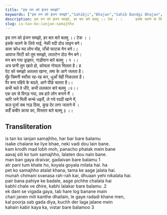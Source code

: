 ```yaml
---
title: "इस तन को इंजन समझो"
keywords: ["इस तन को इंजन समझो","Sahibji","Bhajan","Sahib Bandgi Bhajan","Sant Kabir Bhajan","bhajan lyrics","साहिब बंदगी भजन","भजन"]
description: इस तन को इंजन समझो, हर बार बारे बलमु ।। टेक । ।      इसके चलने के लिये भाई, नेकी वदी दोउ लाइन बने।      काम क्रोध मद लोभ मोह, पाँचो फाटक मेन बने।।
slug: is-tan-ko-ianjan-samajhho
---
```


  
   इस तन को इंजन समझो, हर बार बारे बलमु ।। टेक । ।  
   इसके चलने के लिये भाई, नेकी वदी दोउ लाइन बने।  
   काम क्रोध मद लोभ मोह, पाँचो फाटक मेन बने।।  
   आवाज सिटी को तुम समझो, लालटेन दोउ नैन बने।  
   मन बन गया ड्राइवर, गाड़ीवान बारे बलमु । १ ।।  
   अत्र पानी तुम खाते हो, कोयला गोयला मिलता है। ह  
   पेट को समझो अतलत खाना, तमा के आगे जलता है।  
   मुँह चिमनी स्वाँसा रह-रह कर, धुआँ येही निकलता है।  
   पैर बना पहिये के बदले, आगे पीछे चलता है।।  
   कभी चले वे धीरे, कभी ललकार बारे बलमु ।२।।  
   एक दम से विगड़ गया, तब हारे लोग बनाने मैं ।  
   चारि जनें मिली कन्थे धइलैं, ले गये रददी खाने में,  
   कल पूर्जा सब गाड़ दिया, कुछ देर लगा जलाने में ।  
   कहैँ कबीर काया का, विस्तार बारे बलमू ३ ।।  


## Transliteration

  
   is tan ko ianjan samajhho, har bar bare balamu     
   isake chalane ke liye bhae, neki vadi dou lain bane.  
   kam krodh mad lobh moh, panacho phatak mein bane   
   aavaj siti ko tum samajhho, lalaten dou nain bane.  
   man ban gaya draivar, gadaivan bare balamu 1    
   atr pani tum khate ho, koyala goyala milata hai. ha  
   pet ko samajhho atalat khana, tama ke aage jalata hai.  
   munah chimani svanasa rah-rah kar, dhuaan yehi nikalata hai.  
   pair bana pahiye ke badale, aage pichhe chalata hai   
   kabhi chale ve dhire, kabhi lalakar bare balamu .2   
   ek dam se vigada gaya, tab hare log banane main  
   chari janen mili kanthe dhailain, le gaye radadi khane men,  
   kal poorja sab gada diya, kuchh der laga jalane mein  
   kahain kabir kaya ka, vistar bare balamoo 3    

  